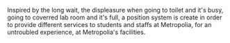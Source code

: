 Inspired by the long wait, the displeasure when going to toilet and it's busy, going to coverred lab room and it's full, a position system is create in order to provide different services to students and staffs at Metropolia, for an untroubled experience, at Metropolia's facilities. 
